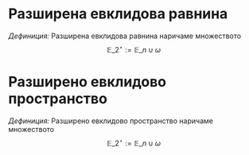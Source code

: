 # Разширена евклидова равнина

*Дефиниция:* Разширена евклидова равнина наричаме множеството $$\mathbb{E}\_2^\star:=\mathbb{E}\_n\cup\omega$$

# Разширено евклидово пространство

*Дефиниция:* Разширено евклидово пространство наричаме множеството $$\mathbb{E}\_2^\star:=\mathbb{E}\_n\cup\omega$$
